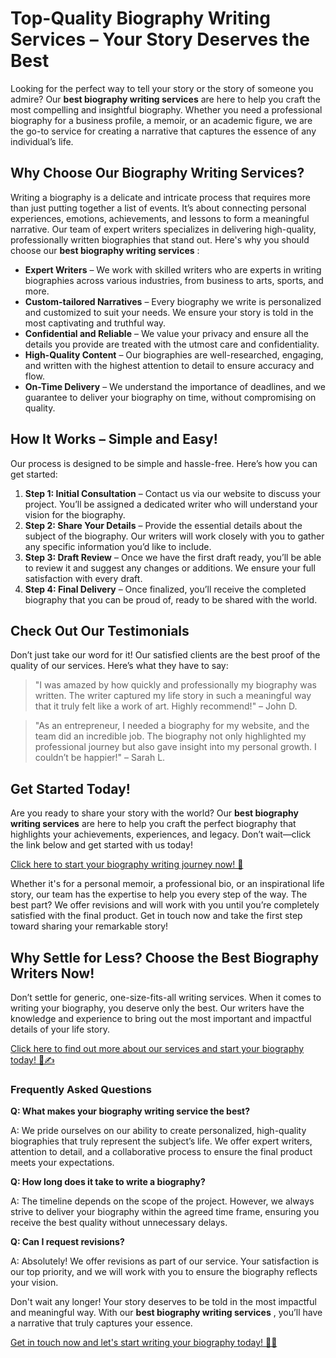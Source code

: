 # Top-Quality Biography Writing Services – Your Story Deserves the Best

Looking for the perfect way to tell your story or the story of someone you admire? Our **best biography writing services** are here to help you craft the most compelling and insightful biography. Whether you need a professional biography for a business profile, a memoir, or an academic figure, we are the go-to service for creating a narrative that captures the essence of any individual’s life.

## Why Choose Our Biography Writing Services?

Writing a biography is a delicate and intricate process that requires more than just putting together a list of events. It’s about connecting personal experiences, emotions, achievements, and lessons to form a meaningful narrative. Our team of expert writers specializes in delivering high-quality, professionally written biographies that stand out. Here's why you should choose our **best biography writing services** :

- **Expert Writers** – We work with skilled writers who are experts in writing biographies across various industries, from business to arts, sports, and more.
- **Custom-tailored Narratives** – Every biography we write is personalized and customized to suit your needs. We ensure your story is told in the most captivating and truthful way.
- **Confidential and Reliable** – We value your privacy and ensure all the details you provide are treated with the utmost care and confidentiality.
- **High-Quality Content** – Our biographies are well-researched, engaging, and written with the highest attention to detail to ensure accuracy and flow.
- **On-Time Delivery** – We understand the importance of deadlines, and we guarantee to deliver your biography on time, without compromising on quality.

## How It Works – Simple and Easy!

Our process is designed to be simple and hassle-free. Here’s how you can get started:

1. **Step 1: Initial Consultation** – Contact us via our website to discuss your project. You’ll be assigned a dedicated writer who will understand your vision for the biography.
2. **Step 2: Share Your Details** – Provide the essential details about the subject of the biography. Our writers will work closely with you to gather any specific information you’d like to include.
3. **Step 3: Draft Review** – Once we have the first draft ready, you’ll be able to review it and suggest any changes or additions. We ensure your full satisfaction with every draft.
4. **Step 4: Final Delivery** – Once finalized, you’ll receive the completed biography that you can be proud of, ready to be shared with the world.

## Check Out Our Testimonials

Don’t just take our word for it! Our satisfied clients are the best proof of the quality of our services. Here’s what they have to say:

> "I was amazed by how quickly and professionally my biography was written. The writer captured my life story in such a meaningful way that it truly felt like a work of art. Highly recommend!" – John D.

> "As an entrepreneur, I needed a biography for my website, and the team did an incredible job. The biography not only highlighted my professional journey but also gave insight into my personal growth. I couldn’t be happier!" – Sarah L.

## Get Started Today!

Are you ready to share your story with the world? Our **best biography writing services** are here to help you craft the perfect biography that highlights your achievements, experiences, and legacy. Don’t wait—click the link below and get started with us today!

[Click here to start your biography writing journey now! 🌟](https://tinyurl.com/topessay?keyword=best+biography+writing+services)

Whether it's for a personal memoir, a professional bio, or an inspirational life story, our team has the expertise to help you every step of the way. The best part? We offer revisions and will work with you until you’re completely satisfied with the final product. Get in touch now and take the first step toward sharing your remarkable story!

## Why Settle for Less? Choose the Best Biography Writers Now!

Don’t settle for generic, one-size-fits-all writing services. When it comes to writing your biography, you deserve only the best. Our writers have the knowledge and experience to bring out the most important and impactful details of your life story.

[Click here to find out more about our services and start your biography today! 💼✍️](https://tinyurl.com/topessay?keyword=best+biography+writing+services)

### Frequently Asked Questions

**Q: What makes your biography writing service the best?**

A: We pride ourselves on our ability to create personalized, high-quality biographies that truly represent the subject’s life. We offer expert writers, attention to detail, and a collaborative process to ensure the final product meets your expectations.

**Q: How long does it take to write a biography?**

A: The timeline depends on the scope of the project. However, we always strive to deliver your biography within the agreed time frame, ensuring you receive the best quality without unnecessary delays.

**Q: Can I request revisions?**

A: Absolutely! We offer revisions as part of our service. Your satisfaction is our top priority, and we will work with you to ensure the biography reflects your vision.

Don't wait any longer! Your story deserves to be told in the most impactful and meaningful way. With our **best biography writing services** , you’ll have a narrative that truly captures your essence.

[Get in touch now and let's start writing your biography today! 📖✨](https://tinyurl.com/topessay?keyword=best+biography+writing+services)
